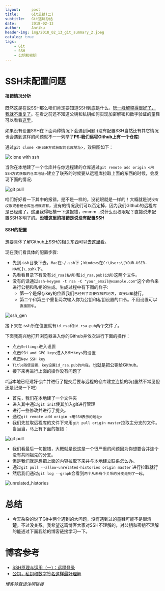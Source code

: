 ```yaml
---
layout:     post
title:      Git总结(二)
subtitle:   Git遇坑总结
date:       2018-02-13
author:     Anriku
header-img: img/2018_02_13_git_summary_2.jpeg
catalog: true
tags:
    - Git
    - SSH
    - 公钥和密钥
---
```


# SSH未配置问题

#### 报错情况分析

既然这是在说SSH那么咱们肯定要知道SSH到底是什么。[阮一峰解释得很好了，我就不重复了](http://www.ruanyifeng.com/blog/2011/12/ssh_remote_login.html)。在看之前还不知道公钥和私钥如何实现加密解密和数字验证的童鞋可以看看[这里](http://blog.csdn.net/21aspnet/article/details/7249401)。



如果没有设置SSH在下面两种情况下会遇到问题:(没有配置SSH当然还有其它情况也会遇到这样的问题就不一一列举了**PS:我们远程Github上有一个仓库**)



通过`git clone <用SSH方式获取的仓库地址>`，效果图如下：

![clone with ssh](https://images-1254261164.cos.ap-chengdu.myqcloud.com/2018-11-08-164254.jpg)

当你在本地建了一个仓库并与你远程建的仓库通过`git remote add origin <用SSH方式获取的仓库地址>`建立了联系的时候要从远程库拉取上面的东西的时候，会发现下面的情况:

![git pull ](https://images-1254261164.cos.ap-chengdu.myqcloud.com/2018-11-08-164257.jpg)

咱们好好看一下其中的报错，是不是一样的，没花眼就是一样的！大概就是说`没有权限或者是仓库压根就没有`，没有的情况我们可以否定掉，因为我们Github的远程库是已经建了。这里我得吐槽一下这报错，emmm…说什么没权限呢？直接说未配置SSH多明了的。**没错这里的报错是说没有配置SSH**

#### SSH的配置

想要具体了解Github上SSH的相关东西可以去[这里看](https://help.github.com/articles/connecting-to-github-with-ssh/)。



现在我们看具体的配置步骤:

* 先到.ssh目录下去。`Mac`在`~/.ssh`下；`Windows`在`C:\Users\[YOUR-USER-NAME]\.ssh\`下。
* 先看看目录下有没有`id_rsa(私钥)`和`id_rsa.pub(公钥)`这两个文件。
* 没有的话通过`ssh-keygen -t rsa -C "your_email@example.com"`这个命令来进行公钥和私钥的生成。生成过程中有下图的样子:
  * 第一个是保存key的位置我们`已经到了需要存放的地方`，`直接回车`就行。
  * 第二个和第三个重复两次输入你为公钥和私钥设置的口令。不用设置可以`直接回车`。

![ssh_gen](https://images-1254261164.cos.ap-chengdu.myqcloud.com/2018-11-08-164259.jpg)

接下来在.ssh所在位置就有`id_rsa`和`id_rsa.pub`两个文件了。

下面我高兴地打开浏览器进入你的Github并依次进行下面的操作：
* 点击`Settings`进入设置
* 点击`SSH and GPG keys`进入SSHkeys的设置
* 点击`New SSH key`
* `Title随便设置，key设置id_rsa.pub的内容`。也就是把公钥给Github。
* 接下来再进行上面的操作没有问题了

#当本地已经建好仓库并进行了提交后要与远程的仓库建立连接的坑(虽然不常见但还是记录一下吧) 

* 首先，我们在本地建了一个文件夹
* 进入其中通过`git init`使其加入git进行管理
* 进行一些修改并进行了提交。
* 通过`git remote add origin <用SSH表示的地址>`
* 我们先拉取远程库的文件下来用`git pull origin master`拉取主分支的文件。当当当，马上有下面的报错：

![git pull](https://images-1254261164.cos.ap-chengdu.myqcloud.com/2018-11-08-164300.jpg)

* 我们看最后一句报错，大概就是说这是一个很严重的问题因为你想要合并连个没有共同祖先的分支。
* 但是我们就是想把上面的内容拉取下来并与本地建立联系怎么办。
* 通过`git pull --allow-unrelated-histories origin master` 进行拉取就行
* 然后我们通过`git log --graph`会看到`两个从未有个关系的分支走到了一起`。

![unrelated_histories](https://images-1254261164.cos.ap-chengdu.myqcloud.com/2018-11-08-164301.jpg)

# 总结

* 今天杂杂的说了Git中两个遇到的大问题，没有遇到过的童鞋可能不是很清楚。不过没关系。我希望这篇博客大家对SSH不理解的，对公钥和密钥不理解的能通过下面我给的博客链接学习一下。

# 博客参考

* [SSH原理与运用（一）：远程登录](http://www.ruanyifeng.com/blog/2011/12/ssh_remote_login.html)
* [公钥，私钥和数字签名这样最好理解](http://blog.csdn.net/21aspnet/article/details/7249401)

*博客转载请注明链接*
